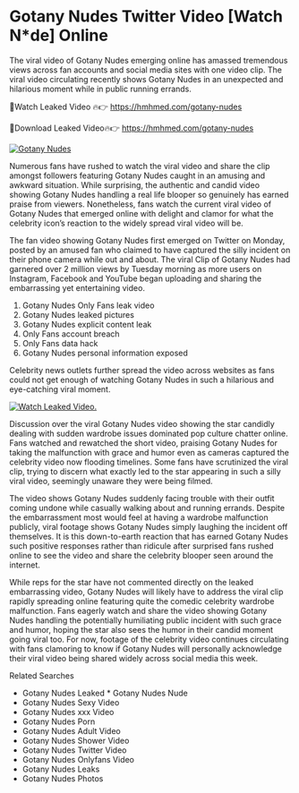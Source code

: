 ﻿# Gotany Nudes Twitter Video [Watch N*de] Online

The viral video of ﻿Gotany Nudes emerging online has amassed tremendous views across fan accounts and social media sites with one video clip. The viral video circulating recently shows ﻿Gotany Nudes in an unexpected and hilarious moment while in public running errands. 

🔴Watch Leaked Video 🔥👉  https://hmhmed.com/gotany-nudes 

🔴Download Leaked Video🔥👉  https://hmhmed.com/gotany-nudes 

[![Gotany Nudes](https://i.imgur.com/dJHk4Zq.gif)](https://hmhmed.com/gotany-nudes)

Numerous fans have rushed to watch the viral video and share the clip amongst followers featuring ﻿Gotany Nudes caught in an amusing and awkward situation. While surprising, the authentic and candid video showing ﻿Gotany Nudes handling a real life blooper so genuinely has earned praise from viewers. Nonetheless, fans watch the current viral video of ﻿Gotany Nudes that emerged online with delight and clamor for what the celebrity icon’s reaction to the widely spread viral video will be.

The fan video showing ﻿Gotany Nudes first emerged on Twitter on Monday, posted by an amused fan who claimed to have captured the silly incident on their phone camera while out and about. The viral Clip of ﻿Gotany Nudes had garnered over 2 million views by Tuesday morning as more users on Instagram, Facebook and YouTube began uploading and sharing the embarrassing yet entertaining video. 

1. ﻿Gotany Nudes Only Fans leak video
2. ﻿Gotany Nudes leaked pictures
3. ﻿Gotany Nudes explicit content leak
4. Only Fans account breach
5. Only Fans data hack
6. ﻿Gotany Nudes personal information exposed

Celebrity news outlets further spread the video across websites as fans could not get enough of watching ﻿Gotany Nudes in such a hilarious and eye-catching viral moment. 

[![Watch Leaked Video.](https://miro.medium.com/v2/resize:fit:828/format:webp/1*cilzJN44JGOrTw9NJCrNHA.gif "Watch Leaked Video")](https://hmhmed.com/gotany-nudes)

Discussion over the viral ﻿Gotany Nudes video showing the star candidly dealing with sudden wardrobe issues dominated pop culture chatter online. Fans watched and rewatched the short video, praising ﻿Gotany Nudes for taking the malfunction with grace and humor even as cameras captured the celebrity video now flooding timelines. Some fans have scrutinized the viral clip, trying to discern what exactly led to the star appearing in such a silly viral video, seemingly unaware they were being filmed.

The video shows ﻿Gotany Nudes suddenly facing trouble with their outfit coming undone while casually walking about and running errands. Despite the embarrassment most would feel at having a wardrobe malfunction publicly, viral footage shows ﻿Gotany Nudes simply laughing the incident off themselves. It is this down-to-earth reaction that has earned ﻿Gotany Nudes such positive responses rather than ridicule after surprised fans rushed online to see the video and share the celebrity blooper seen around the internet.  

While reps for the star have not commented directly on the leaked embarrassing video, ﻿Gotany Nudes will likely have to address the viral clip rapidly spreading online featuring quite the comedic celebrity wardrobe malfunction. Fans eagerly watch and share the video showing ﻿Gotany Nudes handling the potentially humiliating public incident with such grace and humor, hoping the star also sees the humor in their candid moment going viral too. For now, footage of the celebrity video continues circulating with fans clamoring to know if ﻿Gotany Nudes will personally acknowledge their viral video being shared widely across social media this week.

Related Searches
* ﻿Gotany Nudes Leaked
﻿* Gotany Nudes Nude
* ﻿Gotany Nudes Sexy Video
* ﻿Gotany Nudes xxx Video
* ﻿Gotany Nudes Porn
* ﻿Gotany Nudes Adult Video
* ﻿Gotany Nudes Shower Video
* ﻿Gotany Nudes Twitter Video
* ﻿Gotany Nudes Onlyfans Video
* ﻿Gotany Nudes Leaks
* ﻿Gotany Nudes Photos